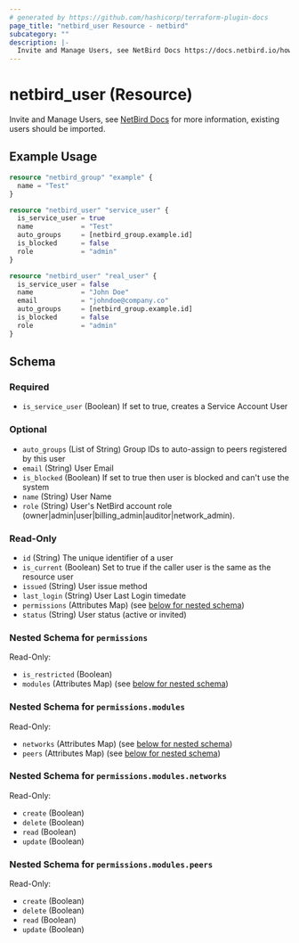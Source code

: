 ```yaml
---
# generated by https://github.com/hashicorp/terraform-plugin-docs
page_title: "netbird_user Resource - netbird"
subcategory: ""
description: |-
  Invite and Manage Users, see NetBird Docs https://docs.netbird.io/how-to/add-users-to-your-network for more information, existing users should be imported.
---
```


# netbird_user (Resource)

Invite and Manage Users, see [NetBird Docs](https://docs.netbird.io/how-to/add-users-to-your-network) for more information, existing users should be imported.

## Example Usage

```terraform
resource "netbird_group" "example" {
  name = "Test"
}

resource "netbird_user" "service_user" {
  is_service_user = true
  name            = "Test"
  auto_groups     = [netbird_group.example.id]
  is_blocked      = false
  role            = "admin"
}

resource "netbird_user" "real_user" {
  is_service_user = false
  name            = "John Doe"
  email           = "johndoe@company.co"
  auto_groups     = [netbird_group.example.id]
  is_blocked      = false
  role            = "admin"
}
```

<!-- schema generated by tfplugindocs -->
## Schema

### Required

- `is_service_user` (Boolean) If set to true, creates a Service Account User

### Optional

- `auto_groups` (List of String) Group IDs to auto-assign to peers registered by this user
- `email` (String) User Email
- `is_blocked` (Boolean) If set to true then user is blocked and can't use the system
- `name` (String) User Name
- `role` (String) User's NetBird account role (owner|admin|user|billing_admin|auditor|network_admin).

### Read-Only

- `id` (String) The unique identifier of a user
- `is_current` (Boolean) Set to true if the caller user is the same as the resource user
- `issued` (String) User issue method
- `last_login` (String) User Last Login timedate
- `permissions` (Attributes Map) (see [below for nested schema](#nestedatt--permissions))
- `status` (String) User status (active or invited)

<a id="nestedatt--permissions"></a>
### Nested Schema for `permissions`

Read-Only:

- `is_restricted` (Boolean)
- `modules` (Attributes Map) (see [below for nested schema](#nestedatt--permissions--modules))

<a id="nestedatt--permissions--modules"></a>
### Nested Schema for `permissions.modules`

Read-Only:

- `networks` (Attributes Map) (see [below for nested schema](#nestedatt--permissions--modules--networks))
- `peers` (Attributes Map) (see [below for nested schema](#nestedatt--permissions--modules--peers))

<a id="nestedatt--permissions--modules--networks"></a>
### Nested Schema for `permissions.modules.networks`

Read-Only:

- `create` (Boolean)
- `delete` (Boolean)
- `read` (Boolean)
- `update` (Boolean)


<a id="nestedatt--permissions--modules--peers"></a>
### Nested Schema for `permissions.modules.peers`

Read-Only:

- `create` (Boolean)
- `delete` (Boolean)
- `read` (Boolean)
- `update` (Boolean)
